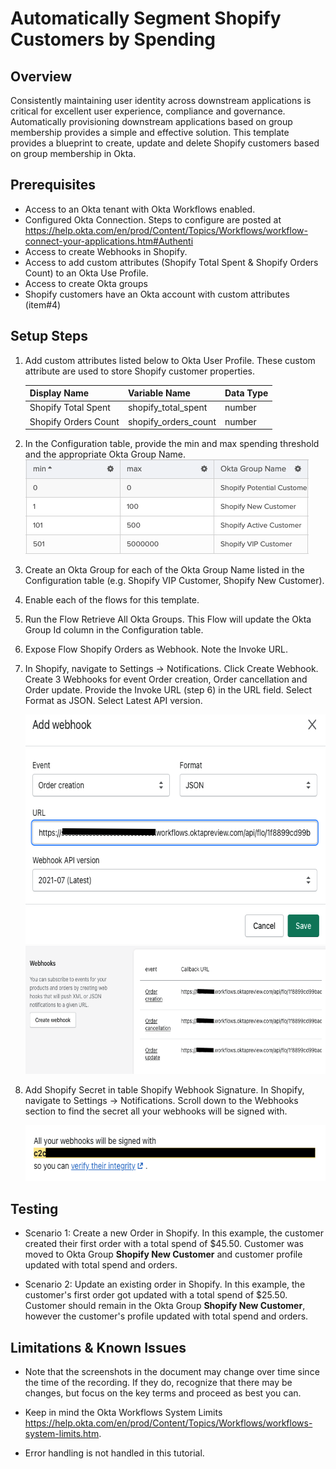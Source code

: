 # Automatically Segment Shopify Customers by Spending

## Overview

Consistently maintaining user identity across downstream applications is critical for excellent user experience, compliance and governance. Automatically provisioning downstream applications based on group membership provides a simple and effective solution. This template provides a blueprint to create, update and delete Shopify customers based on group membership in Okta.

## Prerequisites

* Access to an Okta tenant with Okta Workflows enabled.
* Configured Okta Connection. Steps to configure are posted at <a href="https://www.google.com/url?q=https://help.okta.com/en/prod/Content/Topics/Workflows/workflow-connect-your-applications.htm%23Authenti&amp;sa=D&amp;source=editors&amp;ust=1638227432716000&amp;usg=AOvVaw0qgKFgiLruGrlSb94ZkX_O" class="c20">https://help.okta.com/en/prod/Content/Topics/Workflows/workflow-connect-your-applications.htm#Authenti</a>
* Access to create Webhooks in Shopify.
* Access to add custom attributes (Shopify Total Spent & Shopify Orders Count) to an Okta Use Profile.
* Access to create Okta groups
* Shopify customers have an Okta account with custom attributes (item#4)

## Setup Steps
 
1.  Add custom attributes listed below to Okta User Profile. These custom attribute are used to store Shopify customer properties.

    | Display Name      | Variable Name | Data Type |
    | ----------- | ----------- | ----------- |
    | Shopify Total Spent      | shopify_total_spent       | number       |
    | Shopify Orders Count   | shopify_orders_count        | number       |


2.  In the Configuration table, provide the min and max spending threshold and the appropriate Okta Group Name.
    <img src="images/image2.png" style="width: 453.00px; height: 151.00px; margin-left: 0.00px; margin-top: 0.00px; transform: rotate(0.00rad) translateZ(0px); -webkit-transform: rotate(0.00rad) translateZ(0px);" />

3.  Create an Okta Group for each of the Okta Group Name listed in the Configuration table (e.g. Shopify VIP Customer, Shopify New Customer).

4.  Enable each of the flows for this template.

5.  Run the Flow Retrieve All Okta Groups. This Flow will update the Okta Group Id column in the Configuration table.

6.  Expose Flow Shopify Orders as Webhook. Note the Invoke URL.

7.  In Shopify, navigate to Settings -> Notifications. Click Create Webhook. Create 3 Webhooks for event Order creation, Order cancellation and Order update. Provide the Invoke URL (step 6) in the URL field. Select Format as JSON. Select Latest API version.  
      
    <img src="images/image4.png" style="width: 611.00px; height: 367.00px; margin-left: 0.00px; margin-top: 0.00px; transform: rotate(0.00rad) translateZ(0px); -webkit-transform: rotate(0.00rad) translateZ(0px);" />

    <img src="images/image3.png" style="width: 624.00px; height: 205.33px; margin-left: 0.00px; margin-top: 0.00px; transform: rotate(0.00rad) translateZ(0px); -webkit-transform: rotate(0.00rad) translateZ(0px);" />


8.  Add Shopify Secret in table Shopify Webhook Signature. In Shopify, navigate to Settings -> Notifications. Scroll down to the Webhooks section to find the secret all your webhooks will be signed with.
         

    <img src="images/image1.png" style="width: 588.00px; height: 89.00px; margin-left: 0.00px; margin-top: 0.00px; transform: rotate(0.00rad) translateZ(0px); -webkit-transform: rotate(0.00rad) translateZ(0px);" />

## Testing

* Scenario 1: Create a new Order in Shopify. In this example, the customer created their first order with a total spend of $45.50. Customer was moved to Okta Group **Shopify New Customer** and customer profile updated with total spend and orders.  

* Scenario 2: Update an existing order in Shopify. In this example, the customer's first order got updated with a total spend of $25.50. Customer should remain in the Okta Group **Shopify New Customer**, however the customer's profile updated with total spend and orders.

## Limitations & Known Issues

* Note that the screenshots in the document may change over time since
    the time of the recording. If they do, recognize that there may be
    changes, but focus on the key terms and proceed as best you can.

* Keep in mind the Okta Workflows System Limits
    <a href="https://www.google.com/url?q=https://help.okta.com/en/prod/Content/Topics/Workflows/workflows-system-limits.htm&amp;sa=D&amp;source=editors&amp;ust=1638227432726000&amp;usg=AOvVaw1w4PSXePez41foQBL9vlaI" class="c20">https://help.okta.com/en/prod/Content/Topics/Workflows/workflows-system-limits.htm</a>.

* Error handling is not handled in this tutorial.

